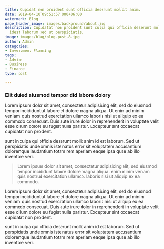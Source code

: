 ```yaml
---
title: Cupidat non proident sunt officia deserunt mollit anim.
date: 2019-04-10T09:51:57.000+06:00
watermark: Blog
page_header_image: images/background/about.jpg
description: Cupidatat non proident sunt culpa qui officia deserunt mollit <br> anim
  idest laborum sed ut perspiciatis.
image: images/blog/blog-post-8.jpg
author: Admin
categories:
- Investment Planning
tags:
- Advice
- Business
- Finance
type: post

---
```

### Elit duied aiusmod tempor did labore dolory

Lorem ipsum dolor sit amet, consectetur adipisicing elit, sed do eiusmod tempor incididunt ut labore
et dolore magna aliqua. Ut enim ad minim veniam, quis nostrud exercitation ullamco laboris nisi ut
aliquip ex ea commodo consequat. Duis aute irure dolor in reprehenderit in voluptate velit esse
cillum dolore eu fugiat nulla pariatur. Excepteur sint occaecat cupidatat non proident.

sunt in culpa qui officia deserunt mollit anim id est laborum. Sed ut perspiciatis unde omnis iste
natus error sit voluptatem accusantium doloremque laudantium totam rem aperiam eaque ipsa quae ab
illo inventore veri.

> Lorem ipsum dolor sit amet, consectetur adipisicing elit, sed eiusmod tempor incididunt labore dolore magna aliqua. enim minim veniam quis nostrud exercitation ullamco. laboris nisi ut aliquip ex ea commodo.

Lorem ipsum dolor sit amet, consectetur adipisicing elit, sed do eiusmod tempor incididunt ut labore
et dolore magna aliqua. Ut enim ad minim veniam, quis nostrud exercitation ullamco laboris nisi ut
aliquip ex ea commodo consequat. Duis aute irure dolor in reprehenderit in voluptate velit esse
cillum dolore eu fugiat nulla pariatur. Excepteur sint occaecat cupidatat non proident.

sunt in culpa qui officia deserunt mollit anim id est laborum. Sed ut perspiciatis unde omnis iste
natus error sit voluptatem accusantium doloremque laudantium totam rem aperiam eaque ipsa quae ab
illo inventore veri.